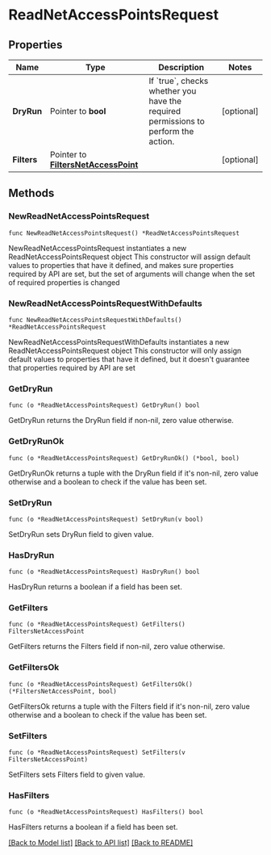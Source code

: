 # ReadNetAccessPointsRequest

## Properties

Name | Type | Description | Notes
------------ | ------------- | ------------- | -------------
**DryRun** | Pointer to **bool** | If &#x60;true&#x60;, checks whether you have the required permissions to perform the action. | [optional] 
**Filters** | Pointer to [**FiltersNetAccessPoint**](FiltersNetAccessPoint.md) |  | [optional] 

## Methods

### NewReadNetAccessPointsRequest

`func NewReadNetAccessPointsRequest() *ReadNetAccessPointsRequest`

NewReadNetAccessPointsRequest instantiates a new ReadNetAccessPointsRequest object
This constructor will assign default values to properties that have it defined,
and makes sure properties required by API are set, but the set of arguments
will change when the set of required properties is changed

### NewReadNetAccessPointsRequestWithDefaults

`func NewReadNetAccessPointsRequestWithDefaults() *ReadNetAccessPointsRequest`

NewReadNetAccessPointsRequestWithDefaults instantiates a new ReadNetAccessPointsRequest object
This constructor will only assign default values to properties that have it defined,
but it doesn't guarantee that properties required by API are set

### GetDryRun

`func (o *ReadNetAccessPointsRequest) GetDryRun() bool`

GetDryRun returns the DryRun field if non-nil, zero value otherwise.

### GetDryRunOk

`func (o *ReadNetAccessPointsRequest) GetDryRunOk() (*bool, bool)`

GetDryRunOk returns a tuple with the DryRun field if it's non-nil, zero value otherwise
and a boolean to check if the value has been set.

### SetDryRun

`func (o *ReadNetAccessPointsRequest) SetDryRun(v bool)`

SetDryRun sets DryRun field to given value.

### HasDryRun

`func (o *ReadNetAccessPointsRequest) HasDryRun() bool`

HasDryRun returns a boolean if a field has been set.

### GetFilters

`func (o *ReadNetAccessPointsRequest) GetFilters() FiltersNetAccessPoint`

GetFilters returns the Filters field if non-nil, zero value otherwise.

### GetFiltersOk

`func (o *ReadNetAccessPointsRequest) GetFiltersOk() (*FiltersNetAccessPoint, bool)`

GetFiltersOk returns a tuple with the Filters field if it's non-nil, zero value otherwise
and a boolean to check if the value has been set.

### SetFilters

`func (o *ReadNetAccessPointsRequest) SetFilters(v FiltersNetAccessPoint)`

SetFilters sets Filters field to given value.

### HasFilters

`func (o *ReadNetAccessPointsRequest) HasFilters() bool`

HasFilters returns a boolean if a field has been set.


[[Back to Model list]](../README.md#documentation-for-models) [[Back to API list]](../README.md#documentation-for-api-endpoints) [[Back to README]](../README.md)


